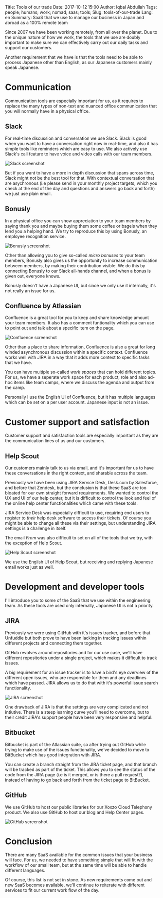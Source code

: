 Title: Tools of our trade
Date: 2017-10-12 15:00
Author: Iqbal Abdullah
Tags: people; humans; work; nomad; saas; tools;
Slug: tools-of-our-trade
Lang: en
Summary: SaaS that we use to manage our business in Japan and abroad as a 100% remote team

Since 2007 we have been working remotely, from all over the planet. Due to the
unique nature of how we work, the tools that we use are doubly important to make
sure we can effectively carry out our daily tasks and support our customers.

Another requirement that we have is that the tools need to be able to process
Japanese other than English, as our Japanese customers mainly speak Japanese.

# Communication

Communication tools are especially important for us, as it requires to replace
the many types of non-text and nuanced office communication that you will
normally have in a physical office.

## Slack

For real-time discussion and conversation we use Slack. Slack is good when you
want to have a conversation right now in real-time, and also it has simple tools like
reminders which are easy to use. We also actively use Slack's call feature to
have voice and video calls with our team members.

![Slack screenshot]({filename}/images/tools-of-our-trade/slack-screenshot.png)

But if you want to have a more in depth discussion that spans across time, 
Slack might not be the best tool for that. With contextual conversation that are
asychronous (i.e please send in your monthly project targets, which you check at the
end of the day and questions and answers go back and forth) we just use plain email.

## Bonusly

In a physical office you can show appreciation to your team members by saying
thank you and maybe buying them some coffee or bagels when they lend you a
helping hand. We try to reproduce this by using Bonusly, an employee recognition
service.

![Bonusly screenshot]({filename}/images/tools-of-our-trade/bonusly-screenshot.png)

Other than allowing you to give so-called _micro bonuses_ to your team members,
Bonusly also gives us the opportunity to increase communication between
members, by making their contribution visible. We do this by connecting Bonusly
to our Slack all-hands channel, and when a bonus is given out, everyone knows.

Bonusly doesn't have a Japanese UI, but since we only use it internally, it's
not really an issue for us.

## Confluence by Atlassian

Confluence is a great tool for you to keep and share knowledge amount your team
members. It also has a comment funtionality which you can use to point out and
talk about a specific item on the page.

![Confluence screenshot]({filename}/images/tools-of-our-trade/confluence-screenshot.png)

Other than a place to share information, Confluence is also a great for long
winded asynchronous discussion within a specific context. Confluence works well
with JIRA in a way that it adds more context to specific tasks that we have.

You can have multiple so-called _work spaces_ that can hold different topics.
For us, we have a seperate work space for each product, role and also ad-hoc
items like team camps, where we discuss the agenda and output from the camp.

Personally I use the English UI of Confluence, but it has multiple languages
which can be set on a per user account. Japanese input is not an issue.

# Customer support and satisfaction

Customer support and satisfaction tools are especially important as they are the
communication lines of us and our customers.

## Help Scout

Our customers mainly talk to us via email, and it's important for us to have
these conversations in the right context, and sharable across the team.

Previously we have been using JIRA Service Desk, Desk.com by Salesforce, and before that Zendesk,
but the conclusion is that these SaaS are too bloated for our own straight
forward requirements. We wanted to control the UX and UI of our help center, but
it is difficult to control the look and feel of the online help center functionalities
which came with these tools.

JIRA Service Desk was especially difficult to use, requiring end users to
register to _their_ help desk software to access their tickets. Of course you
might be able to change all these via their settings, but understanding JIRA
settings is a challenge in itself.

The email _From_ was also difficult to set on all of the tools that we try, with
the exception of Help Scout.

![Help Scout screenshot]({filename}/images/tools-of-our-trade/helpscout-screenshot.png)

We use the English UI of Help Scout, but receiving and replying Japanese email
works just as well.

# Development and developer tools

I'll introduce you to some of the SaaS that we use within the engineering team.
As these tools are used only internally, Japanese UI is not a priority.

## JIRA

Previously we were using GitHub with it's issues tracker, and before that
Unfuddle but both prove to have been lacking in tracking issues within different
projects and connecting them together.

GitHub revolves around repositories and for our use case, we'll have different repositories under a
single project, which makes it difficult to track issues.

A big requirement for an issue tracker is to have a bird's eye overview of the
different open issues, who are responsible for them and any deadlines which have
passed. JIRA allows us to do that with it's powerful issue search functionality.

![JIRA screenshot]({filename}/images/tools-of-our-trade/jira-screenshot.png)

One drawback of JIRA is that the settings are very complicated and not
intiutive. There is a steep learning curve you'll need to overcome, but to their
credit JIRA's support people have been very responsive and helpful.

## Bitbucket

Bitbucket is part of the Atlassian suite, so after trying out GitHub while
trying to make use of the issues functionality, we've decided to move to
BitBucket which has good integration with JIRA.

You can create a branch straight from the JIRA ticket page, and that branch will
be tracked as part of the ticket. This allows you to see the status of the code
from the JIRA page (i.e is it merged, or is there a pull request?), instead of having
to go back and forth from the ticket page to BitBucket.

## GitHub

We use GitHub to host our public libraries for our Xoxzo Cloud Telephony
product. We also use GitHub to host our blog and Help Center pages.

![GitHub screenshot]({filename}/images/tools-of-our-trade/github-screenshot.png)

# Conclusion

There are many SaaS available for the common issues that your business will
face. For us, we needed to have something simple that will fit with the workflow
of our small team, but at the same time will be able to handle different
languages.

Of course, this list is not set in stone. As new requirements come out and new
SaaS becomes available, we'll continue to reiterate with different services to
fit our current work flow of the day.




